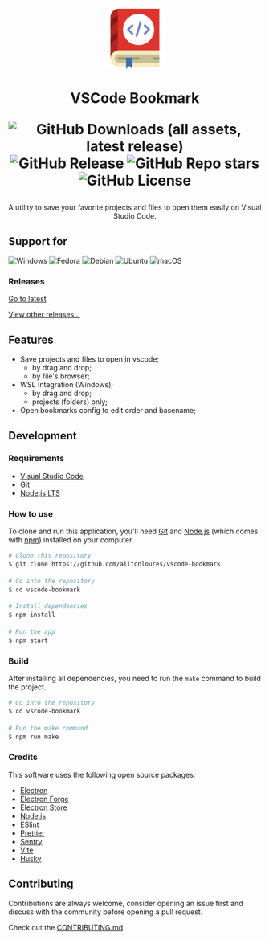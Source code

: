 <div align="center">
 <h1>
<br/>
  <img src="./public/icons/build/icon.png" alt="VSCode Bookmark" width="120">
<br/>
<br/>
VSCode Bookmark

![GitHub Downloads (all assets, latest release)](https://img.shields.io/github/downloads/ailtonloures/vscode-bookmark/latest/total)
![GitHub Release](https://img.shields.io/github/v/release/ailtonloures/vscode-bookmark)
![GitHub Repo stars](https://img.shields.io/github/stars/ailtonloures/vscode-bookmark)
![GitHub License](https://img.shields.io/github/license/ailtonloures/vscode-bookmark)
</h1>

<p>A utility to save your favorite projects and files to open them easily on Visual Studio Code.</p>

</div>

## Support for

![Windows](https://img.shields.io/badge/Windows-0078D6?style=for-the-badge&logo=windows&logoColor=white)
![Fedora](https://img.shields.io/badge/Fedora-294172?style=for-the-badge&logo=fedora&logoColor=white)
![Debian](https://img.shields.io/badge/Debian-D70A53?style=for-the-badge&logo=debian&logoColor=white)
![Ubuntu](https://img.shields.io/badge/Ubuntu-E95420?style=for-the-badge&logo=ubuntu&logoColor=white)
![macOS](https://img.shields.io/badge/mac%20os-000000?style=for-the-badge&logo=macos&logoColor=F0F0F0)

### Releases

[Go to latest](https://github.com/ailtonloures/vscode-bookmark/releases/latest)

[View other releases...](https://github.com/ailtonloures/vscode-bookmark/releases)

## Features

- Save projects and files to open in vscode;
  - by drag and drop;
  - by file's browser;
- WSL Integration (Windows);
  - by drag and drop;
  - projects (folders) only;
- Open bookmarks config to edit order and basename;

## Development

### Requirements

- [Visual Studio Code](https://code.visualstudio.com/)
- [Git](https://git-scm.com/)
- [Node.js LTS](https://nodejs.org/pt)

### How to use

To clone and run this application, you'll need [Git](https://git-scm.com) and [Node.js](https://nodejs.org/en/download/) (which comes with [npm](http://npmjs.com)) installed on your computer.

```bash
# Clone this repository
$ git clone https://github.com/ailtonloures/vscode-bookmark

# Go into the repository
$ cd vscode-bookmark

# Install dependencies
$ npm install

# Run the app
$ npm start
```

### Build

After installing all dependencies,  you need to run the `make` command to build the project.

```bash
# Go into the repository
$ cd vscode-bookmark

# Run the make command
$ npm run make
```

### Credits

This software uses the following open source packages:

- [Electron](https://www.electronjs.org/)
- [Electron Forge](https://www.electronforge.io/)
- [Electron Store](https://github.com/sindresorhus/electron-store#readme)
- [Node.js](https://nodejs.org/)
- [ESlint](https://eslint.org/)
- [Prettier](https://prettier.io/)
- [Sentry](https://sentry.io/)
- [Vite](https://vite.dev/)
- [Husky](https://github.com/typicode/husky)

## Contributing

Contributions are always welcome, consider opening an issue first and discuss with the community before opening a pull request.

Check out the [CONTRIBUTING.md](./CONTRIBUTING.md).
